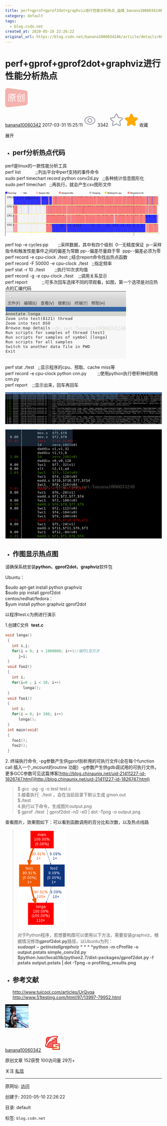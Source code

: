 ```yaml
---
title: perf+gprof+gprof2dot+graphviz进行性能分析热点_运维_banana1006034246的博客-CSDN博客
category: default
tags: 
  - blog.csdn.net
created_at: 2020-05-10 22:26:22
original_url: https://blog.csdn.net/banana1006034246/article/details/68925078
---
```


# perf+gprof+gprof2dot+graphviz进行性能分析热点

![](assets/1589120782-f79882c200644842455bdaffffa12b14.png)  

[banana10060342](https://me.csdn.net/banana1006034246) 2017-03-31 15:25:11 ![](assets/1589120782-4b4b8d4273e2a4c6a7e1dab33d22e30a.png) 3342 ![](assets/1589120782-d5e50e4ae956617ae79565ca116f0649.png) ![](assets/1589120782-31afcb93fc89e33a507cb81d1c642bfd.png) 收藏 

展开

*   ## perf分析热点代码
    

perf是linux的一款性能分析工具  
perf list            ;;列出平台中perf支持的事件命令  
sudo perf timechart record python conv2d.py   ;;各种统计信息图形化  
sudo perf timechart   ;;再执行，就会产生csv图形文件  

![](assets/1589120782-4d72d57fa5701e5b365205b93f4ea35b.png)  

perf top -e cycles:pp        ;;采样数据，其中有四个级别  0--无精度保证  p--采样指令和触发性能事件之间的偏差为常数 pp--偏差尽量趋于零  ppp--偏差必须为零  
perf record -e cpu-clock ./test ;;结合report命令找出热点函数  
perf record -F 50000 -e cpu-clock ./test   ;;指定频率  
perf stat -r 10 ./test        ;;执行10次求均值  
perf record -g -e cpu-clock ./test    ;;调用关系显示  
perf report            ;;可多次回车选择不同的项观看，如图，第一个选项是对应热点的汇编代码  
![](assets/1589120782-ac0b20bdafa09422a80c19cb958ba345.png)  

perf stat ./test   ;;显示程序的cpu、预取、cache miss等  
perf record -e cpu-clock python cnn.py         ;;使用python执行卷积神经网络cnn.py  
perf report    ;;显示出来，回车再回车  

![](assets/1589120782-b66894352e921b66fa8c6dfe74d26634.png)  

  

![](assets/1589120782-e5e5c50ad3017ae1516b7dac70631d30.png)  

*   ## **作图显示热点图**  
    

请确保系统安装**python、gprof2dot、graphviz**软件包

Ubuntu：

$sudo apt-get install python graphviz  
$sudo pip install gprof2dot  
centos/redhat/fedora：  
$yum install python graphviz gprof2dot

以程序test.c为例进行演示

1.创建C文件  **test.c**

```cpp
void longa() 
 { 
   int i,j; 
   for(i = 0; i < 1000000; i++)//循环1百万次
 	  j=i;  
 } 
 void foo2() 
 { 
   int i; 
   for(i=0 ; i < 10; i++) 
        longa(); 
 } 
 void foo1() 
 { 
   int i; 
   for(i = 0; i< 100; i++) 
      longa(); 
 } 
 int main(void) 
 { 
   foo1(); 
   foo2(); 
 }
```

  

2\. 终端执行命令, -pg参数产生供gprof剖析用的可执行文件(会在每个function call 插入一个_mcount的routine 功能)  -g参数产生供gdb调试用的可执行文件。更多GCC参数可见这篇博客[http://blog.chinaunix.net/uid-21411227-id-1826747.html](http://blog.chinaunix.net/uid-21411227-id-1826747.html)  

> $ gcc -pg -g -o test test.c  
> 3.接着执行  ./test ，会在当前目录下默认生成 gmon.out  
> $./test  
> 4.执行以下命令，生成图片output.png  
> $ gprof ./test  | gprof2dot -n0 -e0 | dot -Tpng -o output.png

查看图片，效果图如下：可以看到函数调用的百分比和次数，以及热点线路

> ![](assets/1589120782-8357d4869b96f103a5156a57e9a68303.png)  
> 
> 对于Python程序，若想要构图可以使用以下方法，需要安装graphviz，根据情况修改**gprof2dot.py**路径，以Ubuntu为列：  
> **$sudo apt-get install graphviz**  
> **$python -m cProfile -o output.pstats simple_conv2d.py  
> $python /usr/local/lib/python2.7/dist-packages/gprof2dot.py -f pstats output.pstats | dot -Tpng -o profiling_results.png**

*   ## 参考文献  
    http://www.tuicool.com/articles/UrQvqa  
    http://www.51testing.com/html/97/13997-79952.html  
    

[![](assets/1589120782-956857b9f44b817f4d96af96777e6fe8.jpg)](https://blog.csdn.net/banana1006034246)

[banana10060342](https://blog.csdn.net/banana1006034246) ![](assets/1589120782-cddf742077a131a196d46692dbb047e2.png)

原创文章 152获赞 100访问量 29万+

关注 [私信](https://im.csdn.net/im/main.html?userName=banana1006034246)

---------------------------------------------------


原网址: [访问](https://blog.csdn.net/banana1006034246/article/details/68925078)

创建于: 2020-05-10 22:26:22

目录: default

标签: `blog.csdn.net`

